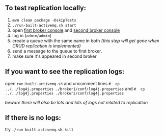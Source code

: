 To test replication locally:
--------------------------

1) `mvn clean package -DskipTests`
2) `./run-built-activemq.sh start`
3) open [first broker console](http://127.0.0.1:8161) and [second broker console](http://127.0.0.1:8162)
4) log in (`admin`/`admin`)
5) create a queue with the same name in both *(this step will get gone when CRUD replication is implemented)*
6) send a message to the queue to first broker.
7) make sure it's appeared in second broker

If you want to see the replication logs:
--------------------------------------

open `run-built-activemq.sh` and uncomment lines `#  cp ../../log4j.properties ./broker1/conf/log4j.properties` and `#  cp ../../log4j.properties ./broker2/conf/log4j.properties`

*beware there will also be lots and lots of logs not related to replication*

If there is no logs:
--------------------------------------

try `./run-built-activemq.sh kill`